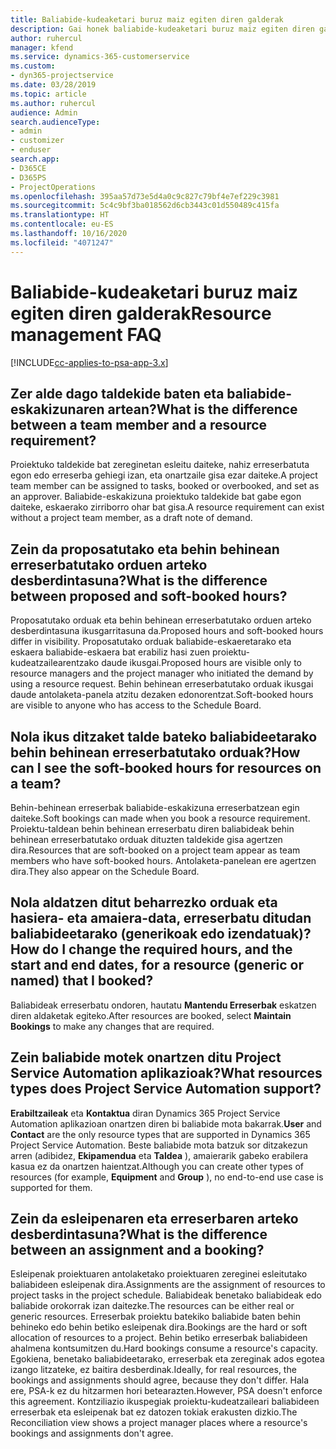 ```yaml
---
title: Baliabide-kudeaketari buruz maiz egiten diren galderak
description: Gai honek baliabide-kudeaketari buruz maiz egiten diren galderen erantzunak eskaintzen ditu.
author: ruhercul
manager: kfend
ms.service: dynamics-365-customerservice
ms.custom:
- dyn365-projectservice
ms.date: 03/28/2019
ms.topic: article
ms.author: ruhercul
audience: Admin
search.audienceType:
- admin
- customizer
- enduser
search.app:
- D365CE
- D365PS
- ProjectOperations
ms.openlocfilehash: 395aa57d73e5d4a0c9c827c79bf4e7ef229c3981
ms.sourcegitcommit: 5c4c9bf3ba018562d6cb3443c01d550489c415fa
ms.translationtype: HT
ms.contentlocale: eu-ES
ms.lasthandoff: 10/16/2020
ms.locfileid: "4071247"
---
```

# <a name="resource-management-faq"></a><span data-ttu-id="d7b57-103">Baliabide-kudeaketari buruz maiz egiten diren galderak</span><span class="sxs-lookup"><span data-stu-id="d7b57-103">Resource management FAQ</span></span>

[!INCLUDE[cc-applies-to-psa-app-3.x](../includes/cc-applies-to-psa-app-3x.md)]

## <a name="what-is-the-difference-between-a-team-member-and-a-resource-requirement"></a><span data-ttu-id="d7b57-104">Zer alde dago taldekide baten eta baliabide-eskakizunaren artean?</span><span class="sxs-lookup"><span data-stu-id="d7b57-104">What is the difference between a team member and a resource requirement?</span></span>

<span data-ttu-id="d7b57-105">Proiektuko taldekide bat zereginetan esleitu daiteke, nahiz erreserbatuta egon edo erreserba gehiegi izan, eta onartzaile gisa ezar daiteke.</span><span class="sxs-lookup"><span data-stu-id="d7b57-105">A project team member can be assigned to tasks, booked or overbooked, and set as an approver.</span></span> <span data-ttu-id="d7b57-106">Baliabide-eskakizuna proiektuko taldekide bat gabe egon daiteke, eskaerako zirriborro ohar bat gisa.</span><span class="sxs-lookup"><span data-stu-id="d7b57-106">A resource requirement can exist without a project team member, as a draft note of demand.</span></span> 

## <a name="what-is-the-difference-between-proposed-and-soft-booked-hours"></a><span data-ttu-id="d7b57-107">Zein da proposatutako eta behin behinean erreserbatutako orduen arteko desberdintasuna?</span><span class="sxs-lookup"><span data-stu-id="d7b57-107">What is the difference between proposed and soft-booked hours?</span></span>

<span data-ttu-id="d7b57-108">Proposatutako orduak eta behin behinean erreserbatutako orduen arteko desberdintasuna ikusgarritasuna da.</span><span class="sxs-lookup"><span data-stu-id="d7b57-108">Proposed hours and soft-booked hours differ in visibility.</span></span> <span data-ttu-id="d7b57-109">Proposatutako orduak baliabide-eskaeretarako eta eskaera baliabide-eskaera bat erabiliz hasi zuen proiektu-kudeatzailearentzako daude ikusgai.</span><span class="sxs-lookup"><span data-stu-id="d7b57-109">Proposed hours are visible only to resource managers and the project manager who initiated the demand by using a resource request.</span></span> <span data-ttu-id="d7b57-110">Behin behinean erreserbatutako orduak ikusgai daude antolaketa-panela atzitu dezaken edonorentzat.</span><span class="sxs-lookup"><span data-stu-id="d7b57-110">Soft-booked hours are visible to anyone who has access to the Schedule Board.</span></span>

## <a name="how-can-i-see-the-soft-booked-hours-for-resources-on-a-team"></a><span data-ttu-id="d7b57-111">Nola ikus ditzaket talde bateko baliabideetarako behin behinean erreserbatutako orduak?</span><span class="sxs-lookup"><span data-stu-id="d7b57-111">How can I see the soft-booked hours for resources on a team?</span></span>

<span data-ttu-id="d7b57-112">Behin-behinean erreserbak baliabide-eskakizuna erreserbatzean egin daiteke.</span><span class="sxs-lookup"><span data-stu-id="d7b57-112">Soft bookings can made when you book a resource requirement.</span></span> <span data-ttu-id="d7b57-113">Proiektu-taldean behin behinean erreserbatu diren baliabideak behin behinean erreserbatutako orduak dituzten taldekide gisa agertzen dira.</span><span class="sxs-lookup"><span data-stu-id="d7b57-113">Resources that are soft-booked on a project team appear as team members who have soft-booked hours.</span></span> <span data-ttu-id="d7b57-114">Antolaketa-panelean ere agertzen dira.</span><span class="sxs-lookup"><span data-stu-id="d7b57-114">They also appear on the Schedule Board.</span></span>

## <a name="how-do-i-change-the-required-hours-and-the-start-and-end-dates-for-a-resource-generic-or-named-that-i-booked"></a><span data-ttu-id="d7b57-115">Nola aldatzen ditut beharrezko orduak eta hasiera- eta amaiera-data, erreserbatu ditudan baliabideetarako (generikoak edo izendatuak)?</span><span class="sxs-lookup"><span data-stu-id="d7b57-115">How do I change the required hours, and the start and end dates, for a resource (generic or named) that I booked?</span></span>

<span data-ttu-id="d7b57-116">Baliabideak erreserbatu ondoren, hautatu **Mantendu Erreserbak** eskatzen diren aldaketak egiteko.</span><span class="sxs-lookup"><span data-stu-id="d7b57-116">After resources are booked, select **Maintain Bookings** to make any changes that are required.</span></span>

## <a name="what-resources-types-does-project-service-automation-support"></a><span data-ttu-id="d7b57-117">Zein baliabide motek onartzen ditu Project Service Automation aplikazioak?</span><span class="sxs-lookup"><span data-stu-id="d7b57-117">What resources types does Project Service Automation support?</span></span>

<span data-ttu-id="d7b57-118">**Erabiltzaileak** eta **Kontaktua** diran Dynamics 365 Project Service Automation aplikazioan onartzen diren bi baliabide mota bakarrak.</span><span class="sxs-lookup"><span data-stu-id="d7b57-118">**User** and **Contact** are the only resource types that are supported in Dynamics 365 Project Service Automation.</span></span> <span data-ttu-id="d7b57-119">Beste baliabide mota batzuk sor ditzakezun arren (adibidez, **Ekipamendua** eta **Taldea** ), amaierarik gabeko erabilera kasua ez da onartzen haientzat.</span><span class="sxs-lookup"><span data-stu-id="d7b57-119">Although you can create other types of resources (for example, **Equipment** and **Group** ), no end-to-end use case is supported for them.</span></span>

## <a name="what-is-the-difference-between-an-assignment-and-a-booking"></a><span data-ttu-id="d7b57-120">Zein da esleipenaren eta erreserbaren arteko desberdintasuna?</span><span class="sxs-lookup"><span data-stu-id="d7b57-120">What is the difference between an assignment and a booking?</span></span>

<span data-ttu-id="d7b57-121">Esleipenak proiektuaren antolaketako proiektuaren zereginei esleitutako baliabideen esleipenak dira.</span><span class="sxs-lookup"><span data-stu-id="d7b57-121">Assignments are the assignment of resources to project tasks in the project schedule.</span></span> <span data-ttu-id="d7b57-122">Baliabideak benetako baliabideak edo baliabide orokorrak izan daitezke.</span><span class="sxs-lookup"><span data-stu-id="d7b57-122">The resources can be either real or generic resources.</span></span> <span data-ttu-id="d7b57-123">Erreserbak proiektu batekiko baliabide baten behin behineko edo behin betiko esleipenak dira.</span><span class="sxs-lookup"><span data-stu-id="d7b57-123">Bookings are the hard or soft allocation of resources to a project.</span></span> <span data-ttu-id="d7b57-124">Behin betiko erreserbak baliabideen ahalmena kontsumitzen du.</span><span class="sxs-lookup"><span data-stu-id="d7b57-124">Hard bookings consume a resource's capacity.</span></span> <span data-ttu-id="d7b57-125">Egokiena, benetako baliabideetarako, erreserbak eta zereginak ados egotea izango litzateke, ez baitira desberdinak.</span><span class="sxs-lookup"><span data-stu-id="d7b57-125">Ideally, for real resources, the bookings and assignments should agree, because they don't differ.</span></span> <span data-ttu-id="d7b57-126">Hala ere, PSA-k ez du hitzarmen hori betearazten.</span><span class="sxs-lookup"><span data-stu-id="d7b57-126">However, PSA doesn't enforce this agreement.</span></span> <span data-ttu-id="d7b57-127">Kontziliazio ikuspegiak proiektu-kudeatzaileari baliabideen erreserbak eta esleipenak bat ez datozen tokiak erakusten dizkio.</span><span class="sxs-lookup"><span data-stu-id="d7b57-127">The Reconciliation view shows a project manager places where a resource's bookings and assignments don't agree.</span></span>
